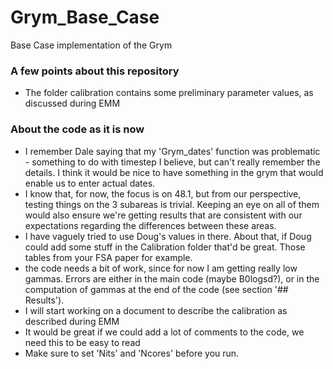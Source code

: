 # Grym_Base_Case

Base Case implementation of the Grym

### A few points about this repository

- The folder calibration contains some preliminary parameter values, as discussed during EMM

### About the code as it is now

- I remember Dale saying that my 'Grym_dates' function was problematic - something to do with timestep I believe, but can't really remember the details. I think it would be nice to have something in the grym that would enable us to enter actual dates.
- I know that, for now, the focus is on 48.1, but from our perspective, testing things on the 3 subareas is trivial. Keeping an eye on all of them would also ensure we're getting results that are consistent with our expectations regarding the differences between these areas. 
- I have vaguely tried to use Doug's values in there. About that, if Doug could add some stuff in the Calibration folder that'd be great. Those tables from your FSA paper for example.
- the code needs a bit of work, since for now I am getting really low gammas. Errors are either in the main code (maybe B0logsd?), or in the computation of gammas at the end of the code (see section '## Results').
- I will start working on a document to describe the calibration as described during EMM
- It would be great if we could add a lot of comments to the code, we need this to be easy to read 
- Make sure to set 'Nits' and 'Ncores' before you run.

 